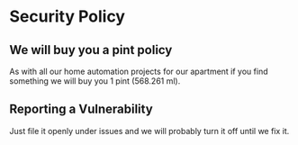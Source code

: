 # Security Policy

## We will buy you a pint policy

As with all our home automation projects for our apartment if you find something we will buy you 1 pint (568.261 ml).

## Reporting a Vulnerability

Just file it openly under issues and we will probably turn it off until we fix it.
